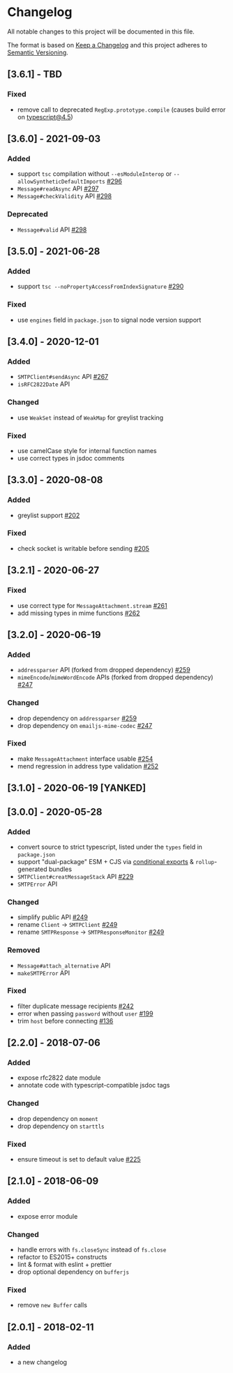 # Changelog
All notable changes to this project will be documented in this file.

The format is based on [Keep a Changelog](http://keepachangelog.com/en/1.0.0/)
and this project adheres to [Semantic Versioning](http://semver.org/spec/v2.0.0.html).

## [3.6.1] - TBD
### Fixed
- remove call to deprecated `RegExp.prototype.compile` (causes build error on typescript@4.5)

## [3.6.0] - 2021-09-03
### Added
- support `tsc` compilation without `--esModuleInterop` or `--allowSyntheticDefaultImports` [#296](https://github.com/eleith/emailjs/pull/296)
- `Message#readAsync` API [#297](https://github.com/eleith/emailjs/pull/297)
- `Message#checkValidity` API [#298](https://github.com/eleith/emailjs/pull/298)

### Deprecated
- `Message#valid` API [#298](https://github.com/eleith/emailjs/pull/298)

## [3.5.0] - 2021-06-28
### Added
- support `tsc --noPropertyAccessFromIndexSignature` [#290](https://github.com/eleith/emailjs/pull/290)

### Fixed
- use `engines` field in `package.json` to signal node version support

## [3.4.0] - 2020-12-01
### Added
- `SMTPClient#sendAsync` API [#267](https://github.com/eleith/emailjs/issues/267)
- `isRFC2822Date` API

### Changed
- use `WeakSet` instead of `WeakMap` for greylist tracking

### Fixed
- use camelCase style for internal function names
- use correct types in jsdoc comments

## [3.3.0] - 2020-08-08
### Added
- greylist support [#202](https://github.com/eleith/emailjs/issues/202)

### Fixed
- check socket is writable before sending [#205](https://github.com/eleith/emailjs/issues/205)

## [3.2.1] - 2020-06-27
### Fixed
- use correct type for `MessageAttachment.stream` [#261](https://github.com/eleith/emailjs/issues/261)
- add missing types in mime functions [#262](https://github.com/eleith/emailjs/pull/262)

## [3.2.0] - 2020-06-19
### Added
- `addressparser` API (forked from dropped dependency) [#259](https://github.com/eleith/emailjs/issues/259)
- `mimeEncode`/`mimeWordEncode` APIs (forked from dropped dependency) [#247](https://github.com/eleith/emailjs/issues/247)

### Changed
- drop dependency on `addressparser` [#259](https://github.com/eleith/emailjs/issues/259)
- drop dependency on `emailjs-mime-codec` [#247](https://github.com/eleith/emailjs/issues/247)

### Fixed
- make `MessageAttachment` interface usable [#254](https://github.com/eleith/emailjs/issues/254)
- mend regression in address type validation [#252](https://github.com/eleith/emailjs/pull/252)

## [3.1.0] - 2020-06-19 [YANKED]

## [3.0.0] - 2020-05-28
### Added
- convert source to strict typescript, listed under the `types` field in `package.json`
- support "dual-package" ESM + CJS via [conditional exports](https://nodejs.org/docs/latest-v14.x/api/esm.html#esm_conditional_exports) & `rollup`-generated bundles
- `SMTPClient#creatMessageStack` API [#229](https://github.com/eleith/emailjs/issues/229)
- `SMTPError` API

### Changed
- simplify public API [#249](https://github.com/eleith/emailjs/issues/249)
- rename `Client` -> `SMTPClient` [#249](https://github.com/eleith/emailjs/issues/249)
- rename `SMTPResponse` -> `SMTPResponseMonitor` [#249](https://github.com/eleith/emailjs/issues/249)

### Removed
- `Message#attach_alternative` API
- `makeSMTPError` API

### Fixed
- filter duplicate message recipients [#242](https://github.com/eleith/emailjs/issues/242)
- error when passing `password` without `user` [#199](https://github.com/eleith/emailjs/issues/199)
- trim `host` before connecting [#136](https://github.com/eleith/emailjs/issues/136)

## [2.2.0] - 2018-07-06
### Added
- expose rfc2822 date module
- annotate code with typescript-compatible jsdoc tags

### Changed
- drop dependency on `moment`
- drop dependency on `starttls`

### Fixed
- ensure timeout is set to default value [#225](https://github.com/eleith/emailjs/issues/225)

## [2.1.0] - 2018-06-09
### Added
- expose error module

### Changed
- handle errors with `fs.closeSync` instead of `fs.close`
- refactor to ES2015+ constructs
- lint & format with eslint + prettier
- drop optional dependency on `bufferjs`

### Fixed
- remove `new Buffer` calls

## [2.0.1] - 2018-02-11
### Added
- a new changelog
